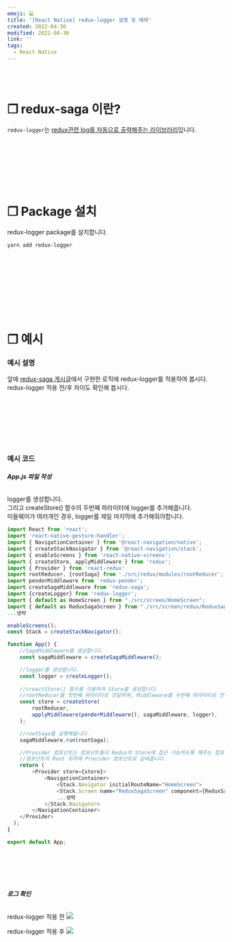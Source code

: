 ```yaml
---
emoji: 💻
title: '[React Native] redux-logger 설명 및 예제'
created: 2022-04-30
modified: 2022-04-30
link: ''
tags:
  - React Native
---
```

<br></br>





# **❐ redux-saga 이란?**
`redux-logger`는 <u>redux관련 log를 자동으로 출력해주는 라이브러리</u>입니다.
<br></br><br></br><br></br><br></br>





# **❐ Package 설치**
redux-logger package를 설치합니다.
```
yarn add redux-logger
```
<br></br><br></br><br></br><br></br>





# **❐ 예시**
### **예시 설명**
앞에 [redux-saga 게시글](https://sodevly.github.io/react-native-redux-saga/)에서 구현한 로직에 redux-logger를 적용하여 봅시다.  
redux-logger 적용 전/후 차이도 확인해 봅시다.
<br></br><br></br><br></br><br></br>





### **예시 코드**
###### **App.js 파일 작성**
logger를 생성합니다.  
그리고 createStore() 함수의 두번째 파라미터에 logger를 추가해줍니다.  
미들웨어가 여러개인 경우, logger를 제일 마지막에 추가해줘야합니다.
```javascript
import React from 'react';
import 'react-native-gesture-handler';
import { NavigationContainer } from '@react-navigation/native';
import { createStackNavigator } from '@react-navigation/stack';
import { enableScreens } from 'react-native-screens';
import { createStore, applyMiddleware } from 'redux';
import { Provider } from 'react-redux'
import rootReducer, {rootSaga} from './src/redux/modules/rootReducer';
import penderMiddleware from 'redux-pender';
import createSagaMiddleware from 'redux-saga';
import {createLogger} from 'redux-logger';
import { default as HomeScreen } from "./src/screen/HomeScreen";
import { default as ReduxSagaScreen } from "./src/screen/redux/ReduxSagaScreen";
...생략

enableScreens();
const Stack = createStackNavigator();

function App() {
    //SagaMiddleware를 생성합니다.
    const sagaMiddleware = createSagaMiddleware();

    //logger를 생성합니다.
    const logger = createLogger();
  
    //creactStore() 함수를 이용하여 Store를 생성합니다.
    //rootReducer를 첫번째 파라미터로 전달하며, Middleware를 두번째 파라미터로 전달합니다.
    const store = createStore(
        rootReducer,
        applyMiddleware(penderMiddleware(), sagaMiddleware, logger),
    );

    //rootSaga를 실행해줍니다.
    sagaMiddleware.run(rootSaga);

    //Provider 컴포넌트는 컴포넌트들이 Redux의 Store에 접근 가능하도록 해주는 컴포넌트입니다.
    //컴포넌트의 Root 위치에 Provider 컴포넌트로 감싸줍니다.
    return (
        <Provider store={store}>
            <NavigationContainer>
                <Stack.Navigator initialRouteName="HomeScreen">      
                <Stack.Screen name="ReduxSagaScreen" component={ReduxSagaScreen} />
                ...생략
            </Stack.Navigator>
        </NavigationContainer>
    </Provider>
  );
}

export default App;
```
<br></br><br></br>





###### **로그 확인**
redux-logger 적용 전
![](/assets/react-native-redux-logger1.png)

redux-logger 적용 후
![](/assets/react-native-redux-logger2.png)

<br></br><br></br>
